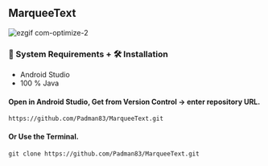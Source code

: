 ## MarqueeText

![ezgif com-optimize-2](https://user-images.githubusercontent.com/45048950/94335839-dea89900-0010-11eb-934e-cb43778a81c6.gif)

### 🧰 System Requirements + 🛠️ Installation 

* Android Studio
* 100 % Java

#### Open in Android Studio, Get from Version Control -> enter repository URL.

```
https://github.com/Padman83/MarqueeText.git
```

#### Or Use the Terminal.

```
git clone https://github.com/Padman83/MarqueeText.git
